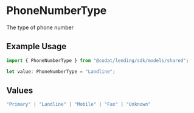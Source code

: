 # PhoneNumberType

The type of phone number

## Example Usage

```typescript
import { PhoneNumberType } from "@codat/lending/sdk/models/shared";

let value: PhoneNumberType = "Landline";
```

## Values

```typescript
"Primary" | "Landline" | "Mobile" | "Fax" | "Unknown"
```